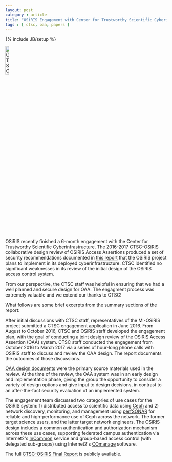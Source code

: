 ```yaml
---
layout: post
category : article
title: "OSiRIS Engagement with Center for Trustworthy Scientific Cyberinfrastructure"
tags : [ ctsc, oaa, papers ]
---
```

{% include JB/setup %}

<a href="https://scholarworks.iu.edu/dspace/handle/2022/21307"><img src="{{IMAGE_PATH}}/logos/ctsc_logo.png" alt="CTSC Logo" class="lf" style="width: 15%"></a>

OSiRIS recently finished a 6-month engagement with the Center for Trustworthy Scientific Cyberinfrastructure.  The 2016-2017 CTSC-OSiRIS collaborative design review of OSiRIS Access Assertions produced a set of security recommendations documented in <a href="https://scholarworks.iu.edu/dspace/handle/2022/21307">this report</a> that the OSiRIS project plans to implement in its deployed cyberinfrastructure. CTSC identified no significant weaknesses in its review of the initial design of the OSiRIS access control system.   

From our perspective, the CTSC staff was helpful in ensuring that we had a well planned and secure design for OAA.  The engagment process was extremely valuable and we extend our thanks to CTSC!

<!--excerpt-->

What follows are some brief excerpts from the summary sections of the report:

After initial discussions with CTSC staff, representatives of the MI-OSiRIS project submitted a
CTSC engagement application in June 2016. From August to October 2016, CTSC and OSiRIS
staff developed the engagement plan, with the goal of conducting a joint design review of the
OSiRIS Access Assertion (OAA) system. CTSC staff conducted the engagement from October
2016 to March 2017 via a series of hour-long phone calls with OSiRIS staff to discuss and review
the OAA design. The report documents the outcomes of those discussions.

<a href="https://github.com/MI-OSiRIS/aa_services/tree/master/doc">OAA design documents</a> were the primary source materials used in the review. At the time of the review, the OAA system was in an early design and implementation phase, giving the group
the opportunity to consider a variety of design options and give input to design decisions, in
contrast to an after-the-fact security evaluation of an implemented system.

The engagement team discussed two categories of use cases for the OSiRIS system: 1)
distributed access to scientific data using <a href="http://docs.ceph.com/">Ceph</a> and 2) network discovery, monitoring, and
management using <a href="http://www.perfsonar.net/">perfSONAR</a> for reliable and high-performance use of Ceph across the
network. The former target science users, and the latter target network engineers. The OSiRIS
design includes a common authentication and authorization mechanism across these use cases,
supporting federated campus authentication via Internet2's <a href="https://incommon.org/federation/">InCommon</a> service and
group-based access control (with delegated sub-groups) using Internet2's <a href="https://www.internet2.edu/products-services/trust-identity/comanage/">COmanage</a> software.

The full <a href="https://scholarworks.iu.edu/dspace/handle/2022/21307">CTSC-OSiRIS Final Report</a> is publicly available.  